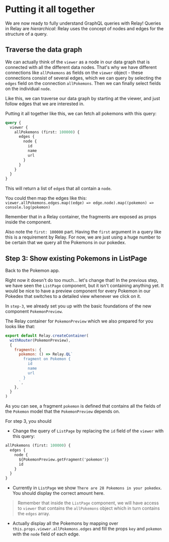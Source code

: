 # Putting it all together

We are now ready to fully understand GraphQL queries with Relay!
Queries in Relay are *hierarchical*: Relay uses the concept of nodes and edges for the structure of a query.

## Traverse the data graph

We can actually think of the `viewer` as a node in our data graph that is connected with all the different data nodes.
That's why we have different connections like `allPokemons` as fields on the `viewer` object - these connections consist of several edges, which we can query by selecting the `edges` field on the connection `allPokemons`. Then we can finally select fields on the individual `node`.

Like this, we can traverse our data graph by starting at the viewer, and just follow edges that we are interested in.

Putting it all together like this, we can fetch all pokemons with this query:

```graphql
query {
  viewer {
    allPokemons (first: 100000) {
      edges {
        node {
          id
          name
          url
        }
      }
    }
  }
}
```

This will return a list of `edge`s that all contain a `node`.

You could then map the edges like this:
`viewer.allPokemons.edges.map((edge) => edge.node).map((pokemon) => console.log(pokemon)`

Remember that in a Relay container, the fragments are exposed as props inside the component.

Also note the `first: 100000` part. Having the `first` argument in a query like this is a requirement by Relay. For now, we are just using a huge number to be certain that we query all the Pokemons in our pokedex.

## Step 3: Show existing Pokemons in ListPage

Back to the Pokemon app.

Right now it doesn't do too much... let's change that!
In the previous step, we have seen the `ListPage` component, but it isn't containing anything yet. It would be nice to have a preview component for every Pokemon in our Pokedex that switches to a detailed view whenever we click on it.

In `step-3`, we already set you up with the basic foundations of the new component `PokemonPreview`.

The Relay container for `PokemonPreview` which we also prepared for you looks like that:

```javascript
export default Relay.createContainer(
  withRouter(PokemonPreview),
  {
    fragments: {
      pokemon: () => Relay.QL`
        fragment on Pokemon {
          id
          name
          url
        }
      `,
    },
  }
)
```

As you can see, a fragment `pokemon` is defined that contains all the fields of the `Pokemon` model that the `PokemonPreview` depends on.


For step 3, you should

* Change the query of `ListPage` by replacing the `id` field of the `viewer` with this query:

```graphql
allPokemons (first: 100000) {
  edges {
    node {
      ${PokemonPreview.getFragment('pokemon')}
      id
    }
  }
}
```

* Currently in `ListPage` we show `There are 28 Pokemons in your pokedex`. You should display the correct amount here.

> Remember that inside the `ListPage` component, we will have access to `viewer` that contains the `allPokemons` object which in turn contains the `edges` array.

* Actually display all the Pokemons by mapping over `this.props.viewer.allPokemons.edges` and fill the props `key` and `pokemon` with the `node` field of each edge.
